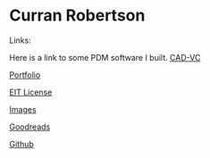 # Curran Robertson

Links: 

Here is a link to some PDM software I built.
[CAD-VC](https://cad-vc.org/)

[Portfolio](https://drive.google.com/drive/folders/18Ntjcdg_oRFSatfBP3WWHiAzXN1ULbTe)

[EIT License](https://www.credly.com/badges/e17a3ec1-3c2e-408d-8bba-ba95702b791a/public_url)

[Images](./images/images.html)

[Goodreads](https://www.goodreads.com/user/show/155291490-curran-robertson)

[Github](https://github.com/curranjrobertson)
